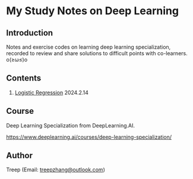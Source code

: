 # My Study Notes on Deep Learning

## Introduction

Notes and exercise codes on learning deep learning specialization, recorded to review and share solutions to difficult points with co-learners. o(≥ω≤)o

## Contents

1. [Logistic Regression](./LogisticRegression.md) 2024.2.14



## Course

Deep Learning Specialization from DeepLearning.AI.

https://www.deeplearning.ai/courses/deep-learning-specialization/



## Author

Treep (Email: treepzhang@outlook.com)